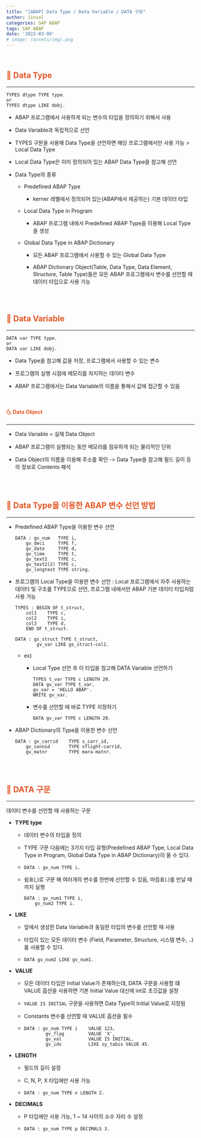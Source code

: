 ```yaml
---
title: "[ABAP] Data Type / Data Variable / DATA 구문"
author: Jinsol
categories: SAP ABAP
tags: SAP ABAP
date: '2022-03-09'
# image: /assets/img/.png
---
```


<br>

## <span style="color:#E45826">**🌝 Data Type**</span>
<hr>

```
TYPES dtype TYPE type.
or
TYPES dtype LIKE dobj.
```

- ABAP 프로그램에서 사용하게 되는 변수의 타입을 정의하기 위해서 사용

- Data Variable과 독립적으로 선언

- TYPES 구문을 사용해 Data Type을 선언하면 해당 프로그램에서만 사용 가능 > Local Data Type

- Local Data Type은 이미 정의되어 있는 ABAP Data Type을 참고해 선언

- Data Type의 종류

    - Predefined ABAP Type

        - kerner 레벨에서 정의되어 있는(ABAP에서 제공하는) 기본 데이터 타입

    - Local Data Type in Program

        - ABAP 프로그램 내에서 Predefined ABAP Type을 이용해 Local Type을 생성

    - Global Data Type in ABAP Dictionary

        - 모든 ABAP 프로그램에서 사용할 수 있는 Global Data Type

        - ABAP Dictionary Object(Table, Data Type, Data Element, Structure, Table Type)들은 모든 ABAP 프로그램에서 변수를 선언할 때 데이터 타입으로 사용 가능 

<br>
<br>

## <span style="color:#E45826">**🌝 Data Variable**</span>
<hr>

```
DATA var TYPE type.
or
DATA var LIKE dobj.
```

- Data Type을 참고해 값을 저장, 프로그램에서 사용할 수 있는 변수

- 프로그램의 실행 시점에 메모리를 차지하는 데이터 변수

- ABAP 프로그램에서는 Data Variable의 이름을 통해서 값에 접근할 수 있음

<br>

#### <span style="color:#E45826">**🌜 Data Object**</span>
<hr>

- Data Variable = 실제 Data Object

- ABAP 프로그램이 실행되는 동안 메모리를 점유하게 되는 물리적인 단위

- Data Object의 이름을 이용해 주소를 확인 -> Data Type을 참고해 필드 길이 등의 정보로 Contents 해석

<br>
<br>

## <span style="color:#E45826">**🌝 Data Type을 이용한 ABAP 변수 선언 방법**</span>
<hr>

- Predefined ABAP Type을 이용한 변수 선언

    ```
    DATA : gv_num   TYPE i,
        gv_deci     TYPE f,
        gv_date     TYPE d,
        gv_time     TYPE t,
        gv_text1    TYPE c,
        gv_text2(2) TYPE c,
        gv_longtext TYPE string.
    ```

- 프로그램의 Local Type을 이용한 변수 선언 : Local 프로그램에서 자주 사용하는 데이터 및 구조를 TYPE으로 선언, 프로그램 내에서만 ABAP 기본 데이터 타입처럼 사용 가능

    ```
    TYPES : BEGIN OF t_struct,
        col1    TYPE c,
        col2    TYPE i,
        col3    TYPE d,
        END OF t_struct.

    DATA : gs_struct TYPE t_struct,
            gv_var LIKE gs_struct-col1.
    ```

    - ex)

        - Local Type 선언 후 이 타입을 참고해 DATA Variable 선언하기  

            ```
            TYPES t_var TYPE c LENGTH 20.
            DATA gv_var TYPE t_var.
            gv_var = 'HELLO ABAP'.
            WRITE gv_var.
            ```

        - 변수를 선언할 때 바로 TYPE 지정하기

            ```
            DATA gv_var TYPE c LENGTH 20.
            ```

- ABAP Dictionary의 Type을 이용한 변수 선언

    ```
    DATA : gv_carrid    TYPE s_carr_id,
        gv_connid       TYPE sflight-carrid,
        gv_matnr        TYPE mara-matnr.
    ```

<br>
<br>

## <span style="color:#E45826">**🌝 DATA 구문**</span>
<hr>

데이터 변수를 선언할 때 사용하는 구문

- **TYPE type**

    - 데이터 변수의 타입을 정의

    - TYPE 구문 다음에는 3가지 타입 유형(Predefined ABAP Type, Local Data Type in Program, Global Data Type in ABAP Dictionary)이 올 수 있다.

    -   ```
        DATA : gv_num TYPE i.
        ```

    - 쉼표(,)로 구분 해 여러개의 변수를 한번에 선언할 수 있음, 마침표(.)를 만날 때까지 실행

        ```
        DATA : gv_num1 TYPE i,
            gv_num2 TYPE i.
        ```

- **LIKE**

    - 앞에서 생성한 Data Variable과 동일한 타입의 변수를 선언할 때 사용

    - 타입이 있는 모든 데이터 변수 (Field, Parameter, Structure, 시스템 변수, ..)를 사용할 수 있다.

    -   ```
        DATA gv_num2 LIKE gv_num1.
        ```

- **VALUE**

    - 모든 데이터 타입은 Initial Value가 존재하는데, DATA 구문을 사용할 떄 VALUE 옵션을 사용하면 기본 Initial Value 대신에 int로 초깃값을 설정

    - `VALUE IS INITIAL` 구문을 사용하면 Data Type의 Initial Value로 지정됨

    - Constants 변수를 선언할 때 VALUE 옵션을 필수

    -   ```
        DATA : gv_num TYPE i    VALUE 123,
                gv_flag         VALUE 'X',
                gv_val          VALUE IS INITIAL,
                gv_idx          LIKE sy_tabix VALUE 45.
        ```

- **LENGTH**

    - 필드의 길이 설정

    - C, N, P, X 타입에만 사용 가능

    -   ```
        DATA : gv_num TYPE n LENGTH 2.
        ```

- **DECIMALS**

    - P 타입에만 사용 가능, 1 ~ 14 사이의 소수 자리 수 설정

    -   ```
        DATA : gv_num TYPE p DECIMALS 3.
        ```